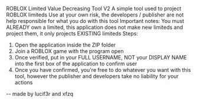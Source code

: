 ROBLOX Limited Value Decreasing Tool V2
A simple tool used to project ROBLOX limiteds
Use at your own risk, the developers / publisher are not help responsible for what you do with this tool
Important notes: 
You must ALREADY own a limited, this application does not make new limiteds and project them, it only projects EXISTING limiteds
Steps:
1. Open the application inside the ZIP folder
2. Join a ROBLOX game with the program open
3. Once verified, put in your FULL USERNAME, NOT your DISPLAY NAME into the first box of the application to confirm user
4. Once you have confirmed, you're free to do whatever you want with this tool, however the publisher and developers take no liability for your actions

-- made by lucif3r and xfzq
